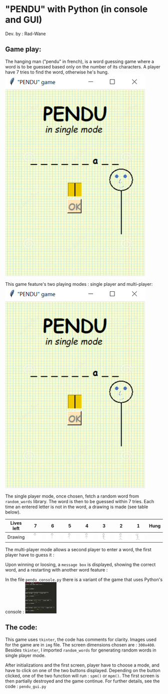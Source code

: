 # "PENDU" with Python (in console and GUI)

Dev. by : Rad-Wane  


## Game play:

The hanging man ("pendu" in french), is a word guessing game where a word is to be guessed based only on the number of its characters. A player have 7 tries to find the word, otherwise he's hung. 
![](/img/play.png)

This game feature's two playing modes : single player and multi-player:   
![](/img/play.png)

The single player mode, once chosen, fetch a random word from `random_words` library. The word is then to be guessed within 7 tries. Each time an entered letter is not in the word, a drawing is made (see table below). 

Lives left | 7 | 6 | 5 | 4 | 3 | 2 | 1 | Hung
:---------:|:-----:|:-----:|:-----:|:-----:|:-----:|:-----:|:-----:|:-----:
 Drawing   | ![](/img/11.png) | ![](/img/22.png) | ![](/img/33.png) | ![](/img/44.png) | ![](/img/55.png) | ![](/img/66.png) | ![](/img/77.png) 

The multi-player mode allows a second player to enter a word, the first player have to guess it :  
[](/img/mp1.png)

Upon winning or loosing, a `message box` is displayed, showing the correct word, and a restarting with another word feature : 
[](/img/final.png)

In the file `pendu_console.py` there is a variant of the game that uses Python's console :
<img src="/img/console.png" alt="MarineGEO circle logo" style="height: 100px; width:100px;"/>
[](/img/console.png)

## The code:

This game uses `tkinter`, the code has comments for clarity. Images used for the game are in `img` file. The screen dimensions chosen are : `300x400`. Besides `tkinter`, I imported `random_words` for generating random words in single player mode.

After initializations and the first screen, player have to choose a mode, and have to click on one of the two buttons displayed. Depending on the button clicked, one of the two function will run : `spm()` or `mpm()`. The first screen is then partially destroyed and the game continue. For further details, see the code : `pendu_gui.py`


